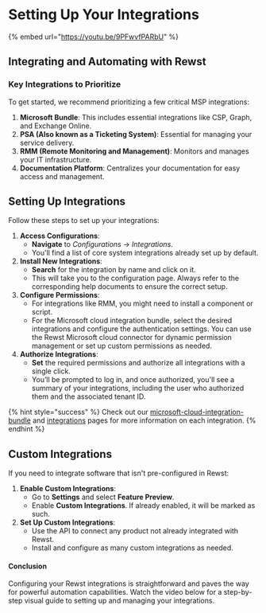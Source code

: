 # Setting Up Your Integrations

{% embed url="https://youtu.be/9PFwvfPARbU" %}

## Integrating and Automating with Rewst

### Key Integrations to Prioritize

To get started, we recommend prioritizing a few critical MSP integrations:

1. **Microsoft Bundle**: This includes essential integrations like CSP, Graph, and Exchange Online.
2. **PSA (Also known as a Ticketing System)**: Essential for managing your service delivery.
3. **RMM (Remote Monitoring and Management)**: Monitors and manages your IT infrastructure.
4. **Documentation Platform**: Centralizes your documentation for easy access and management.

## Setting Up Integrations

Follow these steps to set up your integrations:&#x20;

1. **Access Configurations**:
   * **Navigate** to _Configurations_ → _Integrations_.
   * You'll find a list of core system integrations already set up by default.
2. **Install New Integrations**:
   * **Search** for the integration by name and click on it.
   * This will take you to the configuration page. Always refer to the corresponding help documents to ensure the correct setup.
3. **Configure Permissions**:
   * For integrations like RMM, you might need to install a component or script.
   * For the Microsoft cloud integration bundle, select the desired integrations and configure the authentication settings. You can use the Rewst Microsoft cloud connector for dynamic permission management or set up custom permissions as needed.
4. **Authorize Integrations**:
   * **Set** the required permissions and authorize all integrations with a single click.
   * You’ll be prompted to log in, and once authorized, you'll see a summary of your integrations, including the user who authorized them and the associated tenant ID.

{% hint style="success" %}
Check out our [microsoft-cloud-integration-bundle](../../documentation/integrations/cloud/microsoft-cloud-integration-bundle/ "mention") and [integrations](../../documentation/integrations/ "mention") pages for more information on each integration.&#x20;
{% endhint %}

## Custom Integrations

If you need to integrate software that isn't pre-configured in Rewst:

1. **Enable Custom Integrations**:
   * Go to **Settings** and select **Feature Preview**.
   * Enable **Custom Integrations**. If already enabled, it will be marked as such.
2. **Set Up Custom Integrations**:
   * Use the API to connect any product not already integrated with Rewst.
   * Install and configure as many custom integrations as needed.

#### Conclusion

Configuring your Rewst integrations is straightforward and paves the way for powerful automation capabilities. Watch the video below for a step-by-step visual guide to setting up and managing your integrations.
